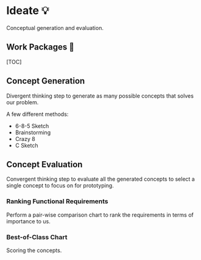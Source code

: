 # Ideate 💡

Conceptual generation and evaluation.

## Work Packages 💼

[TOC]

## Concept Generation

Divergent thinking step to generate as many possible concepts that solves our problem.

A few different methods:
- 6-8-5 Sketch
- Brainstorming
- Crazy 8
- C Sketch

## Concept Evaluation

Convergent thinking step to evaluate all the generated concepts to select a single concept to focus on for prototyping.

### Ranking Functional Requirements

Perform a pair-wise comparison chart to rank the requirements in terms of importance to us.

### Best-of-Class Chart

Scoring the concepts.
